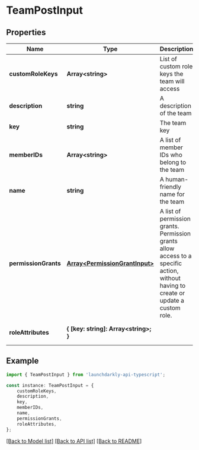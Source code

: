 # TeamPostInput


## Properties

Name | Type | Description | Notes
------------ | ------------- | ------------- | -------------
**customRoleKeys** | **Array&lt;string&gt;** | List of custom role keys the team will access | [optional] [default to undefined]
**description** | **string** | A description of the team | [optional] [default to undefined]
**key** | **string** | The team key | [default to undefined]
**memberIDs** | **Array&lt;string&gt;** | A list of member IDs who belong to the team | [optional] [default to undefined]
**name** | **string** | A human-friendly name for the team | [default to undefined]
**permissionGrants** | [**Array&lt;PermissionGrantInput&gt;**](PermissionGrantInput.md) | A list of permission grants. Permission grants allow access to a specific action, without having to create or update a custom role. | [optional] [default to undefined]
**roleAttributes** | **{ [key: string]: Array&lt;string&gt;; }** |  | [optional] [default to undefined]

## Example

```typescript
import { TeamPostInput } from 'launchdarkly-api-typescript';

const instance: TeamPostInput = {
    customRoleKeys,
    description,
    key,
    memberIDs,
    name,
    permissionGrants,
    roleAttributes,
};
```

[[Back to Model list]](../README.md#documentation-for-models) [[Back to API list]](../README.md#documentation-for-api-endpoints) [[Back to README]](../README.md)
